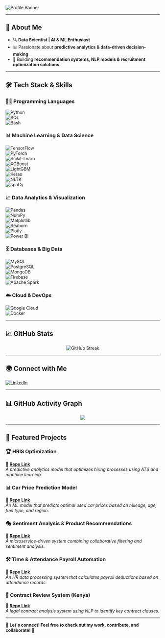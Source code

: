 ![Profile Banner](https://media.licdn.com/dms/image/v2/D4D12AQFHPmRYaRtnwg/article-cover_image-shrink_720_1280/article-cover_image-shrink_720_1280/0/1693052551743?e=1747267200&v=beta&t=Em3As-4Ixvn0UKJCkZTm4bUZzlktVM5I9WVwk6go00Y)

---

## 🚀 About Me  
- 🔍 **Data Scientist | AI & ML Enthusiast**  
- 📊 Passionate about **predictive analytics & data-driven decision-making**  
- 🤖 Building **recommendation systems, NLP models & recruitment optimization solutions**  

---

## 🛠 **Tech Stack & Skills**  

### **👨‍💻 Programming Languages**  
![Python](https://img.shields.io/badge/Python-3776AB?style=for-the-badge&logo=python&logoColor=white)  
![SQL](https://img.shields.io/badge/SQL-4479A1?style=for-the-badge&logo=mysql&logoColor=white)  
![Bash](https://img.shields.io/badge/Bash-4EAA25?style=for-the-badge&logo=gnu-bash&logoColor=white)  

### **📊 Machine Learning & Data Science**  
![TensorFlow](https://img.shields.io/badge/TensorFlow-FF6F00?style=for-the-badge&logo=tensorflow&logoColor=white)  
![PyTorch](https://img.shields.io/badge/PyTorch-EE4C2C?style=for-the-badge&logo=pytorch&logoColor=white)  
![Scikit-Learn](https://img.shields.io/badge/Scikit--Learn-F7931E?style=for-the-badge&logo=scikitlearn&logoColor=white)  
![XGBoost](https://img.shields.io/badge/XGBoost-EB1D21?style=for-the-badge&logo=xgboost&logoColor=white)  
![LightGBM](https://img.shields.io/badge/LightGBM-01579B?style=for-the-badge&logo=lightgbm&logoColor=white)  
![Keras](https://img.shields.io/badge/Keras-D00000?style=for-the-badge&logo=keras&logoColor=white)  
![NLTK](https://img.shields.io/badge/NLTK-85C1E9?style=for-the-badge&logo=python&logoColor=white)  
![spaCy](https://img.shields.io/badge/spaCy-09A3D5?style=for-the-badge&logo=python&logoColor=white)  

### **📈 Data Analytics & Visualization**  
![Pandas](https://img.shields.io/badge/Pandas-150458?style=for-the-badge&logo=pandas&logoColor=white)  
![NumPy](https://img.shields.io/badge/NumPy-013243?style=for-the-badge&logo=numpy&logoColor=white)  
![Matplotlib](https://img.shields.io/badge/Matplotlib-11557C?style=for-the-badge&logo=python&logoColor=white)  
![Seaborn](https://img.shields.io/badge/Seaborn-1F77B4?style=for-the-badge&logo=python&logoColor=white)  
![Plotly](https://img.shields.io/badge/Plotly-3F4F75?style=for-the-badge&logo=plotly&logoColor=white)  
![Power BI](https://img.shields.io/badge/PowerBI-F2C811?style=for-the-badge&logo=powerbi&logoColor=black)  

### **🗄 Databases & Big Data**  
![MySQL](https://img.shields.io/badge/MySQL-4479A1?style=for-the-badge&logo=mysql&logoColor=white)  
![PostgreSQL](https://img.shields.io/badge/PostgreSQL-4169E1?style=for-the-badge&logo=postgresql&logoColor=white)  
![MongoDB](https://img.shields.io/badge/MongoDB-47A248?style=for-the-badge&logo=mongodb&logoColor=white)  
![Firebase](https://img.shields.io/badge/Firebase-FFCA28?style=for-the-badge&logo=firebase&logoColor=black)  
![Apache Spark](https://img.shields.io/badge/Apache_Spark-E25A1C?style=for-the-badge&logo=apachespark&logoColor=white)  

### **☁️ Cloud & DevOps**  
![Google Cloud](https://img.shields.io/badge/Google_Cloud-4285F4?style=for-the-badge&logo=googlecloud&logoColor=white)  
![Docker](https://img.shields.io/badge/Docker-2496ED?style=for-the-badge&logo=docker&logoColor=white)  

---

## 📈 **GitHub Stats**  
<p align="center">
  <img src="https://github-readme-streak-stats.herokuapp.com/?user=Fenty1738&theme=radical" alt="GitHub Streak">
</p>


---

## 🌍 **Connect with Me**  
[![LinkedIn](https://img.shields.io/badge/LinkedIn-Pamela%20Achieng-blue?style=for-the-badge&logo=linkedin)](https://www.linkedin.com/in/pamela-achieng-46b3b1166/)  

---

## 📊 **GitHub Activity Graph**  
<p align="center">
  <img src="https://github-readme-activity-graph.vercel.app/graph?username=Fenty1738&theme=react-dark">
</p>

---

## 🚀 **Featured Projects**  

### 🏆 HRIS Optimization  
🔗 **[Repo Link](https://github.com/Fenty1738/HR-Analytics-2)**  
_A predictive analytics model that optimizes hiring processes using ATS and machine learning._  

### 📊 Car Price Prediction Model  
🔗 **[Repo Link](https://github.com/FaithMUTIS/Group-2-phase-5-project)**  
_An ML model that predicts optimal used car prices based on mileage, age, fuel type, and region._  

### 🎭 Sentiment Analysis & Product Recommendations  
🔗 **[Repo Link](https://github.com/Fenty1738/Sentiment-Analysis-Recommendations)**  
_A microservice-driven system combining collaborative filtering and sentiment analysis._  

### 🛠 Time & Attendance Payroll Automation  
🔗 **[Repo Link](https://github.com/Fenty1738/Payroll-Automation)**  
_An HR data processing system that calculates payroll deductions based on attendance records._  

### 📡 Contract Review System (Kenya)  
🔗 **[Repo Link](https://github.com/Fenty1738/Contract-Review-Kenya)**  
_A legal contract analysis system using NLP to identify key contract clauses._  

---

📌 **Let's connect! Feel free to check out my work, contribute, and collaborate! 🚀**
